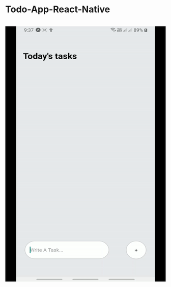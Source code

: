 # Todo-App-React-Native

<br>


<img src="./todoAppDemo.gif" alt="My Project GIF" height="800px" width="900" >
